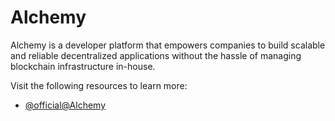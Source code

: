 # Alchemy

Alchemy is a developer platform that empowers companies to build scalable and reliable decentralized applications without the hassle of managing blockchain infrastructure in-house.

Visit the following resources to learn more:

- [@official@Alchemy](https://www.alchemy.com/)
